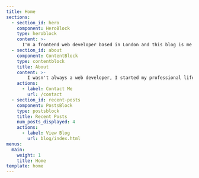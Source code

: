 ```yaml
---
title: Home
sections:
  - section_id: hero
    component: HeroBlock
    type: heroblock
    content: >-
      I'm a frontend web developer based in London and this blog is me teaching myself JavaScript from the ground up. Enjoy!👇 
  - section_id: about
    component: ContentBlock
    type: contentblock
    title: About
    content: >-
        I wasn't always a web developer, I started my professional life as a chemical engineer working in oil and gas. Long story short, I made the switch in early 2019 and haven't looked back since. I started out working as a front-end developer in a WordPress agency and have since transitioned to focusing on React and JavaScript.
    actions:
      - label: Contact Me
        url: /contact
  - section_id: recent-posts
    component: PostsBlock
    type: postsblock
    title: Recent Posts
    num_posts_displayed: 4
    actions:
      - label: View Blog
        url: blog/index.html
menus:
  main:
    weight: 1
    title: Home
template: home
---
```

